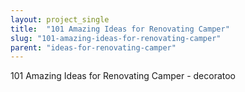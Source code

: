 ```yaml
---
layout: project_single
title:  "101 Amazing Ideas for Renovating Camper"
slug: "101-amazing-ideas-for-renovating-camper"
parent: "ideas-for-renovating-camper"
---
```

101 Amazing Ideas for Renovating Camper - decoratoo